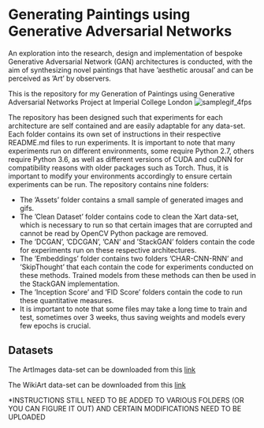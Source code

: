 # Generating Paintings using Generative Adversarial Networks
An exploration into the research, design and implementation of bespoke Generative Adversarial Network (GAN) architectures is conducted, with the aim of synthesizing novel paintings that have ’aesthetic arousal’ and can be perceived as ’Art’ by observers.

This is the repository for my Generation of Paintings using Generative Adversarial Networks Project at Imperial College London 
![samplegif_4fps](https://github.com/RajanPatel97/FYP/blob/master/Assets/samplegif_4fps.gif)

The repository has been designed such that experiments for each architecture are
self contained and are easily adaptable for any data-set. Each folder contains its
own set of instructions in their respective README.md files to run experiments.
It is important to note that many experiments run on different environments, some
require Python 2.7, others require Python 3.6, as well as different versions of CUDA
and cuDNN for compatibility reasons with older packages such as Torch. Thus, it is
important to modify your environments accordingly to ensure certain experiments
can be run. The repository contains nine folders:

* The ’Assets’ folder contains a small sample of generated images and gifs.
* The ’Clean Dataset’ folder contains code to clean the Xart data-set, which is
necessary to run so that certain images that are corrupted and cannot be read
by OpenCV Python package are removed.
* The ’DCGAN’, ’CDCGAN’, ’CAN’ and ’StackGAN’ folders contain the code
for experiments run on these respective architectures.
* The ’Embeddings’ folder contains two folders ’CHAR-CNN-RNN’ and ’SkipThought’ that each contain the code for experiments conducted on these methods. Trained models from these methods can then be used in the StackGAN
implementation.
* The ’Inception Score’ and ’FID Score’ folders contain the code to run these
quantitative measures.
* It is important to note that some files may take a long time to train and test,
sometimes over 3 weeks, thus saving weights and models every few epochs is
crucial.

## Datasets
The ArtImages data-set can be downloaded from this [link](https://imperialcollegelondon.box.com/s/fslnl56lrmv4o4ten7yeaspx4goxnqaj)

The WikiArt data-set can be downloaded from this [link](https://drive.google.com/file/d/182-pFiKvXPB25DbTfAYjJ6gDE-ZCRXz0/view)

*INSTRUCTIONS STILL NEED TO BE ADDED TO VARIOUS FOLDERS (OR YOU CAN FIGURE IT OUT) AND CERTAIN MODIFICATIONS NEED TO BE UPLOADED
